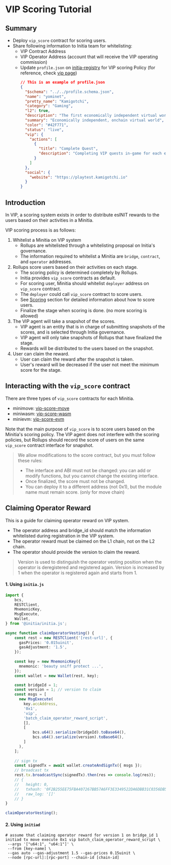 # VIP Scoring Tutorial

## Summary

- Deploy `vip_score` contract for scoring users.
- Share following information to Initia team for whitelisting:
  - VIP Contract Address
  - VIP Operator Address (account that will receive the VIP operating commission)
  - Update `profile.json` on [initia-registry](https://github.com/initia-labs/initia-registry) for VIP scoring Policy (for reference, check [vip page](https://app.testnet.initia.xyz/vip))
    ```json
    // This is an example of profile.json
    {
      "$schema": "../../profile.schema.json",
      "name": "yominet",
      "pretty_name": "Kamigotchi",
      "category": "Gaming",
      "l2": true,
      "description": "The first economically independent virtual world living onchain. Home to the Kamigotchi.",
      "summary": "Economically independent, onchain virtual world",
      "color": "#42F771",
      "status": "live",
      "vip": {
        "actions": [
          {
            "title": "Complete Quest",
            "description": "Completing VIP quests in-game for each epoch."
          }
        ]
      },
      "social": {
        "website": "https://playtest.kamigotchi.io"
      }
    }
    ```

## Introduction
In VIP, a scoring system exists in order to distribute esINIT rewards to the users based on their activities in a Minitia.

VIP scoring process is as follows:

1. Whitelist a Minitia on VIP system
    - Rollups are whitelisted through a whitelisting proposal on Initia's governance.
    - The information required to whitelist a Minitia are `bridge`, `contract`, and `operator` addresses.
2. Rollups score users based on their activities on each stage.
    - The scoring policy is determined completely by Rollups.
    - Initia provides `vip_score` contracts as default.
    - For scoring user, Minitia should whitelist `deployer` address on `vip_score` contract.
    - The `deployer` could call `vip_score` contract to score users.
    - See [Scoring](#step-2-scoring) section for detailed information about how to score users.
    - Finalize the stage when scoring is done. (no more scoring is allowed)
3. The VIP agent will take a snapshot of the scores.
    - VIP agent is an entity that is in charge of submitting snapshots of the scores, and is selected through Initia governance.
    - VIP agent will only take snapshots of Rollups that have finalized the stage. 
    - Rewards will be distributed to the users based on the snapshot.
4. User can claim the reward.
    - User can claim the reward after the snapshot is taken.
    - User's reward will be decreased if the user not meet the minimum score for the stage.


## Interacting with the `vip_score` contract

There are three types of `vip_score` contracts for each Minitia.

- minimove: [vip-score-move](https://github.com/initia-labs/vip-score-move.git)
- miniwasm: [vip-score-wasm](https://github.com/initia-labs/vip-score-wasm.git)
- minievm: [vip-score-evm](https://github.com/initia-labs/vip-score-evm.git)

Note that the main purpose of `vip_score` is to score users based on the Minitia's scoring policy. The VIP agent does not interfere with the scoring policies, but Rollups should record the score of users on the same `vip_score` contract interface for snapshot.

> We allow modifications to the score contract, but you must follow these rules:
> - The interface and ABI must not be changed: you can add or modify functions, but you cannot change the existing interface.
> - Once finalized, the score must not be changed.
> - You can deploy it to a different address (not 0x1), but the module name must remain score. (only for move chain)


## Claiming Operator Reward

This is a guide for claiming operator reward on VIP system. 

- The operator address and bridge_id should match the information whitelisted during registration in the VIP system. 
- The operator reward must be claimed on the L1 chain, not on the L2 chain.
- The operator should provide the version to claim the reward.

> Version is used to distinguish the operator vesting position when the operator is deregistered and registered again. Version is increased by 1 when the operator is registered again and starts from 1.

#### 1. Using `initia.js`

```typescript
import {
    bcs,
    RESTClient,
    MnemonicKey,
    MsgExecute,
    Wallet,
} from '@initia/initia.js';
  
async function claimOperatorVesting() {
    const rest = new RESTClient('[rest-url]', {
      gasPrices: '0.015uinit',
      gasAdjustment: '1.5',
    });
  
    const key = new MnemonicKey({
      mnemonic: 'beauty sniff protect ...',
    });
    const wallet = new Wallet(rest, key);

    const bridgeId = 1;
    const version = 1; // version to claim
    const msgs = [
      new MsgExecute(
        key.accAddress,
        '0x1',
        'vip',
        'batch_claim_operator_reward_script',
        [],
        [
            bcs.u64().serialize(bridgeId).toBase64(),
            bcs.u64().serialize(version).toBase64(),
        ]
      ),
    ];
  
    // sign tx
    const signedTx = await wallet.createAndSignTx({ msgs });
    // broadcast tx
    rest.tx.broadcastSync(signedTx).then(res => console.log(res));
    // {
    //   height: 0,
    //   txhash: '0F2B255EE75FBA407267BB57A6FF3E3349522DA6DBB31C0356DB588CC3933F37',
    //   raw_log: '[]'
    // }
}
  
claimOperatorVesting();
```

#### 2. Using `initiad`

```shell
# assume that claiming operator reward for version 1 on bridge_id 1
initiad tx move execute 0x1 vip batch_claim_operator_reward_script \
 --args '["u64:1", "u64:1"]' \ 
 --from [key-name] \
 --gas auto --gas-adjustment 1.5 --gas-prices 0.15uinit \
 --node [rpc-url]:[rpc-port] --chain-id [chain-id]
```
